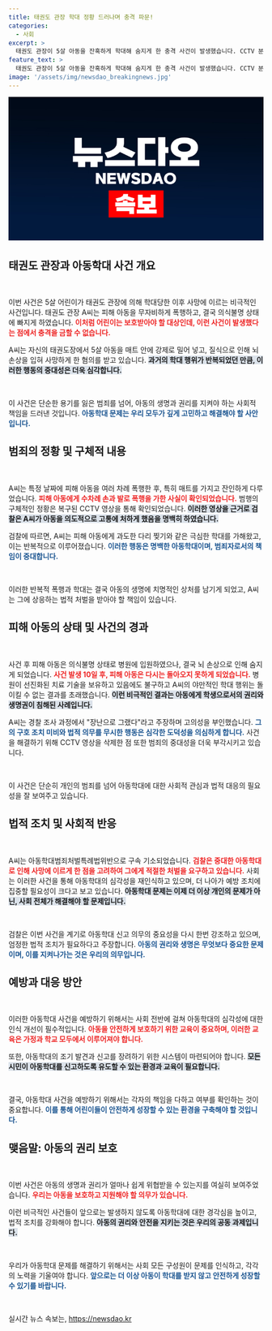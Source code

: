 ```yaml
---
title: 태권도 관장 학대 정황 드러나며 충격 파문!
categories:
  - 사회
excerpt: >
  태권도 관장이 5살 아동을 잔혹하게 학대해 숨지게 한 충격 사건이 발생했습니다. CCTV 분석 결과, 반복적인 폭행과 질식사로 이어진 과정이 드러났습니다. 장난이었다는 주장 속에 드러난 잔인한 실체, 과연 이 범죄자는 어떤 대가를 치르게 될까요?
feature_text: >
  태권도 관장이 5살 아동을 잔혹하게 학대해 숨지게 한 충격 사건이 발생했습니다. CCTV 분석 결과, 반복적인 폭행과 질식사로 이어진 과정이 드러났습니다. 장난이었다는 주장 속에 드러난 잔인한 실체, 과연 이 범죄자는 어떤 대가를 치르게 될까요?
image: '/assets/img/newsdao_breakingnews.jpg'
---
```


<p><img src="/assets/img/newsdao_breakingnews.jpg" alt="implanttips 속보" /></p>

<h2 data-ke-size="size26">태권도 관장과 아동학대 사건 개요</h2>

<p data-ke-size="size16">&nbsp;</p>

<p>이번 사건은 5살 어린이가 태권도 관장에 의해 학대당한 이후 사망에 이르는 비극적인 사건입니다. 태권도 관장 A씨는 피해 아동을 무자비하게 폭행하고, 결국 의식불명 상태에 빠지게 하였습니다. <b><span style="color: #ee2323;">이처럼 어린이는 보호받아야 할 대상인데, 이런 사건이 발생했다는 점에서 충격을 금할 수 없습니다.</span></b> </p>

<p>A씨는 자신의 태권도장에서 5살 아동을 매트 안에 강제로 밀어 넣고, 질식으로 인해 뇌손상을 입혀 사망하게 한 혐의를 받고 있습니다. <b><span style="background-color: #21538527;">과거의 학대 행위가 반복되었던 만큼, 이러한 행동의 중대성은 더욱 심각합니다.</span></b> </p>

<p data-ke-size="size16">&nbsp;</p>

<p>이 사건은 단순한 용기를 잃은 범죄를 넘어, 아동의 생명과 권리를 지켜야 하는 사회적 책임을 드러낸 것입니다. <b><span style="color: #1a5490;">아동학대 문제는 우리 모두가 깊게 고민하고 해결해야 할 사안입니다.</span></b> </p>

<h2 data-ke-size="size26">범죄의 정황 및 구체적 내용</h2>

<p data-ke-size="size16">&nbsp;</p>

<p>A씨는 특정 날짜에 피해 아동을 여러 차례 폭행한 후, 특히 매트를 가지고 잔인하게 다루었습니다. <b><span style="color: #ee2323;">피해 아동에게 수차례 손과 발로 폭행을 가한 사실이 확인되었습니다.</span></b> 범행의 구체적인 정황은 복구된 CCTV 영상을 통해 확인되었습니다. <b><span style="background-color: #21538527;">이러한 영상을 근거로 검찰은 A씨가 아동을 의도적으로 고통에 처하게 했음을 명백히 하였습니다.</span></b></p>

<p>검찰에 따르면, A씨는 피해 아동에게 과도한 다리 찢기와 같은 극심한 학대를 가해왔고, 이는 반복적으로 이루어졌습니다. <b><span style="color: #1a5490;">이러한 행동은 명백한 아동학대이며, 범죄자로서의 책임이 중대합니다.</span></b></p>

<p data-ke-size="size16">&nbsp;</p>

<p>이러한 반복적 폭행과 학대는 결국 아동의 생명에 치명적인 상처를 남기게 되었고, A씨는 그에 상응하는 법적 처벌을 받아야 할 책임이 있습니다.</p>

<h2 data-ke-size="size26">피해 아동의 상태 및 사건의 경과</h2>

<p data-ke-size="size16">&nbsp;</p>

<p>사건 후 피해 아동은 의식불명 상태로 병원에 입원하였으나, 결국 뇌 손상으로 인해 숨지게 되었습니다. <b><span style="color: #ee2323;">사건 발생 10일 후, 피해 아동은 다시는 돌아오지 못하게 되었습니다.</span></b> 병원이 선진화된 치료 기술을 보유하고 있음에도 불구하고 A씨의 야만적인 학대 행위는 돌이킬 수 없는 결과를 초래했습니다. <b><span style="background-color: #21538527;">이런 비극적인 결과는 아동에게 학생으로서의 권리와 생명권이 침해된 사례입니다.</span></b></p>

<p>A씨는 경찰 조사 과정에서 "장난으로 그랬다"라고 주장하며 고의성을 부인했습니다. <b><span style="color: #1a5490;">그의 구호 조치 미비와 법적 의무를 무시한 행동은 심각한 도덕성을 의심하게 합니다.</span></b> 사건을 해결하기 위해 CCTV 영상을 삭제한 점 또한 범죄의 중대성을 더욱 부각시키고 있습니다.</p>

<p data-ke-size="size16">&nbsp;</p>

<p>이 사건은 단순히 개인의 범죄를 넘어 아동학대에 대한 사회적 관심과 법적 대응의 필요성을 잘 보여주고 있습니다.</p>

<h2 data-ke-size="size26">법적 조치 및 사회적 반응</h2>

<p data-ke-size="size16">&nbsp;</p>

<p>A씨는 아동학대범죄처벌특례법위반으로 구속 기소되었습니다. <b><span style="color: #ee2323;">검찰은 중대한 아동학대로 인해 사망에 이르게 한 점을 고려하여 그에게 적절한 처벌을 요구하고 있습니다.</span></b> 사회는 이러한 사건을 통해 아동학대의 심각성을 재인식하고 있으며, 더 나아가 예방 조치에 집중할 필요성이 크다고 보고 있습니다. <b><span style="background-color: #21538527;">아동학대 문제는 이제 더 이상 개인의 문제가 아닌, 사회 전체가 해결해야 할 문제입니다.</span></b> </p>

<p data-ke-size="size16">&nbsp;</p>

<p>검찰은 이번 사건을 계기로 아동학대 신고 의무의 중요성을 다시 한번 강조하고 있으며, 엄정한 법적 조치가 필요하다고 주장합니다. <b><span style="color: #1a5490;">아동의 권리와 생명은 무엇보다 중요한 문제이며, 이를 지켜나가는 것은 우리의 의무입니다.</span></b></p>

<h2 data-ke-size="size26">예방과 대응 방안</h2>

<p data-ke-size="size16">&nbsp;</p>

<p>이러한 아동학대 사건을 예방하기 위해서는 사회 전반에 걸쳐 아동학대의 심각성에 대한 인식 개선이 필수적입니다. <b><span style="color: #ee2323;">아동을 안전하게 보호하기 위한 교육이 중요하며, 이러한 교육은 가정과 학교 모두에서 이루어져야 합니다.</span></b> </p>

<p>또한, 아동학대의 조기 발견과 신고를 장려하기 위한 시스템이 마련되어야 합니다. <b><span style="background-color: #21538527;">모든 시민이 아동학대를 신고하도록 유도할 수 있는 환경과 교육이 필요합니다.</span></b></p>

<p data-ke-size="size16">&nbsp;</p>

<p>결국, 아동학대 사건을 예방하기 위해서는 각자의 책임을 다하고 여부를 확인하는 것이 중요합니다. <b><span style="color: #1a5490;">이를 통해 어린이들이 안전하게 성장할 수 있는 환경을 구축해야 할 것입니다.</span></b></p>

<h2 data-ke-size="size26">맺음말: 아동의 권리 보호</h2>

<p data-ke-size="size16">&nbsp;</p>

<p>이번 사건은 아동의 생명과 권리가 얼마나 쉽게 위협받을 수 있는지를 여실히 보여주었습니다. <b><span style="color: #ee2323;">우리는 아동을 보호하고 지원해야 할 의무가 있습니다.</span></b> </p>

<p>이런 비극적인 사건들이 앞으로는 발생하지 않도록 아동학대에 대한 경각심을 높이고, 법적 조치를 강화해야 합니다. <b><span style="background-color: #21538527;">아동의 권리와 안전을 지키는 것은 우리의 공동 과제입니다.</span></b></p>

<p data-ke-size="size16">&nbsp;</p>

<p>우리가 아동학대 문제를 해결하기 위해서는 사회 모든 구성원이 문제를 인식하고, 각각의 노력을 기울여야 합니다. <b><span style="color: #1a5490;">앞으로는 더 이상 아동이 학대를 받지 않고 안전하게 성장할 수 있기를 바랍니다.</span></b></p>

<p data-ke-size="size16">&nbsp;</p>
실시간 뉴스 속보는, <a href="https://newsdao.kr" rel="dofollow">https://newsdao.kr</a>


